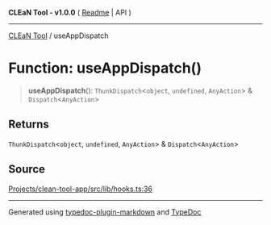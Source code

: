 **CLEaN Tool - v1.0.0** ( [Readme](../README.md) \| API )

***

[CLEaN Tool](../exports.md) / useAppDispatch

# Function: useAppDispatch()

> **useAppDispatch**(): `ThunkDispatch`\<`object`, `undefined`, `AnyAction`\> & `Dispatch`\<`AnyAction`\>

## Returns

`ThunkDispatch`\<`object`, `undefined`, `AnyAction`\> & `Dispatch`\<`AnyAction`\>

## Source

[Projects/clean-tool-app/src/lib/hooks.ts:36](https://github.com/yuckyh/clean-tool-app/)

***

Generated using [typedoc-plugin-markdown](https://www.npmjs.com/package/typedoc-plugin-markdown) and [TypeDoc](https://typedoc.org/)

